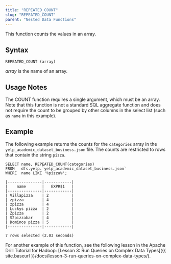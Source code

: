 ```yaml
---
title: "REPEATED_COUNT"
slug: "REPEATED_COUNT"
parent: "Nested Data Functions"
---
```

This function counts the values in an array. 

## Syntax

    REPEATED_COUNT (array)

*array* is the name of an array.

## Usage Notes

The COUNT function requires a single argument, which must be an array. Note that
this function is not a standard SQL aggregate function and does not require
the count to be grouped by other columns in the select list (such as `name` in
this example). 

## Example
The following example returns the
counts for the `categories` array in the `yelp_academic_dataset_business.json`
file. The counts are restricted to rows that contain the string `pizza`.

	SELECT name, REPEATED_COUNT(categories) 
	FROM   dfs.yelp.`yelp_academic_dataset_business.json` 
	WHERE  name LIKE '%pizza%';
	 
	|---------------|------------|
	|    name       |   EXPR$1   |
	|---------------|------------|
	| Villapizza    | 2          |
	| zpizza        | 4          |
	| zpizza        | 4          |
	| Luckys pizza  | 2          |
	| Zpizza        | 2          |
	| S2pizzabar    | 4          |
	| Dominos pizza | 5          |
	|---------------|------------|
	 
	7 rows selected (2.03 seconds)

For another example of this function, see the following lesson in the Apache
Drill Tutorial for Hadoop: [Lesson 3: Run Queries on Complex Data Types]({{ site.baseurl }}/docs/lesson-3-run-queries-on-complex-data-types/).
